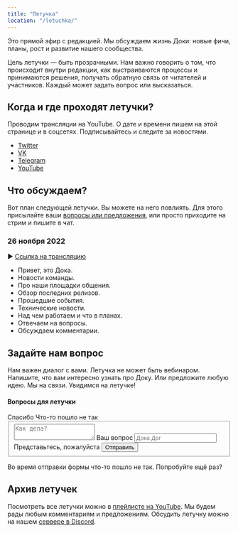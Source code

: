 ```yaml
---
title: "Летучка"
location: "/letuchka/"
---
```


Это прямой эфир с редакцией. Мы обсуждаем жизнь Доки: новые фичи, планы, рост и развитие нашего сообщества.

Цель летучки — быть прозрачными. Нам важно говорить о том, что происходит внутри редакции, как выстраиваются процессы и принимаются решения, получать обратную связь от читателей и участников. Каждый может задать вопрос или высказаться.

## Когда и где проходят летучки?

Проводим трансляции на YouTube. О дате и времени пишем на этой странице и в соцсетях. Подписывайтесь и следите за новостями.

- [Twitter](https://twitter.com/doka_guide)
- [VK](https://vk.com/doka_guide)
- [Telegram](https://t.me/doka_guide)
- [YouTube](https://www.youtube.com/channel/UC3x-s8InrG0PMqoY5nwnz7w)

## Что обсуждаем?

Вот план следующей летучки. Вы можете на него повлиять. Для этого присылайте ваши [вопросы или предложения](/letuchka/#zadayte-nam-vopros), или просто приходите на стрим и пишите в чат.

### 26 ноября 2022

▶️ [Ссылка на трансляцию](https://www.youtube.com/watch?v=MInmi-1ZHR8)

- Привет, это Дока.
- Новости команды.
- Про наши площадки общения.
- Обзор последних релизов.
- Прошедшие события.
- Технические новости.
- Над чем работаем и что в планах.
- Отвечаем на вопросы.
- Обсуждаем комментарии.

## Задайте нам вопрос

Нам важен диалог с вами. Летучка не может быть вебинаром. Напишите, что вам интересно узнать про Доку. Или предложите любую идею. Мы на связи. Увидимся на летучке!

<form class="question-form" method="post" autocomplete="off" data-state="idle">
  <div class="question-form__header font-theme">
    <h4 class="question-form__title" data-state="idle">Вопросы для летучки</h4>
    <span class="question-form__title question-form__title--success" data-state="success">Спасибо</span>
    <span class="question-form__title question-form__title--error" data-state="error">Что-то пошло не так</span>
  </div>
  <fieldset class="question-form__fieldset">
    <div class="question-form__text">
      <div class="text-control">
        <label for="question" class="text-control__label">
          <textarea class="text-control__item text-control__input" name="question" placeholder="Как дела?"></textarea>
          <span class="text-control__label-text">Ваш вопрос</span>
        </label>
        <label for="person" class="text-control__label">
          <input class="text-control__item text-control__input" name="person" placeholder="Дока Дог">
          <span class="text-control__label-text">Представьтесь, пожалуйста</span>
        </label>
        <button class="text-control__item text-control__button button button--invert" type="submit">Отправить</button>
      </div>
    </div>
  </fieldset>
  <p class="question-form__error" data-state="error">
    Во время отправки формы что-то пошло не так. Попробуйте ещё раз?
  </p>
</form>


## Архив летучек

Посмотреть все летучки можно в [плейлисте на YouTube](https://www.youtube.com/playlist?list=PLXg6cx7lC8YOgdpjasoZLlvvuevUgx8lI). Мы будем рады любым комментариям и предложениям. Обсудить летучку можно на нашем [сервере в Discord](https://discord.gg/NjaevcW8k8).

